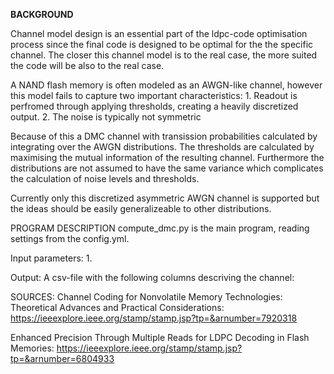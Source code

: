 **BACKGROUND**

Channel model design is an essential part of the ldpc-code optimisation process since the final code is designed to be optimal for the the specific channel. The closer this channel model is to the real case, the more suited the code will be also to the real case.

A NAND flash memory is often modeled as an AWGN-like channel, however this model fails to capture two important characteristics:
    1. Readout is perfromed through applying thresholds, creating a heavily discretized output.
    2. The noise is typically not symmetric 

Because of this a DMC channel with transission probabilities calculated by integrating over the AWGN distributions. The thresholds are calculated by maximising the mutual information of the resulting channel. Furthermore the distributions are not assumed to have the same variance which complicates the calculation of noise levels and thresholds.

Currently only this discretized asymmetric AWGN channel is supported but the ideas should be easily generalizeable to other distributions.

PROGRAM DESCRIPTION
compute_dmc.py is the main program, reading settings from the config.yml. 

Input parameters:
    1. 

Output: A csv-file with the following columns descriving the channel:


SOURCES:
Channel Coding for Nonvolatile Memory Technologies: Theoretical Advances and Practical Considerations:
https://ieeexplore.ieee.org/stamp/stamp.jsp?tp=&arnumber=7920318

Enhanced Precision Through Multiple Reads for LDPC Decoding in Flash Memories: 
https://ieeexplore.ieee.org/stamp/stamp.jsp?tp=&arnumber=6804933
